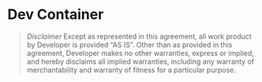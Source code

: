 # Dev Container

> _Disclaimer_
> Except as represented in this agreement, all work product by Developer is provided ​“AS IS”. Other than as provided in this agreement, Developer makes no other warranties, express or implied, and hereby disclaims all implied warranties, including any warranty of merchantability and warranty of fitness for a particular purpose.
